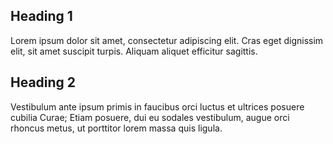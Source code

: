 ## Heading 1

Lorem ipsum dolor sit amet, consectetur adipiscing elit. Cras eget dignissim elit, sit amet suscipit turpis. Aliquam aliquet efficitur sagittis.

## Heading 2

Vestibulum ante ipsum primis in faucibus orci luctus et ultrices posuere cubilia Curae; Etiam posuere, dui eu sodales vestibulum, augue orci rhoncus metus, ut porttitor lorem massa quis ligula.
